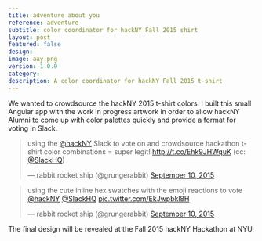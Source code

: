 ```yaml
---
title: adventure about you
reference: adventure
subtitle: color coordinator for hackNY Fall 2015 shirt
layout: post
featured: false
design: 
image: aay.png
version: 1.0.0
category: 
description: A color coordinator for hackNY Fall 2015 t-shirt
---
```


We wanted to crowdsource the hackNY 2015 t-shirt colors. I built this small Angular app with the work in progress artwork in order to allow hackNY Alumni to come up with color palettes quickly and provide a format for voting in Slack.

<blockquote class="twitter-tweet" lang="en"><p lang="en" dir="ltr">using the <a href="https://twitter.com/hackNY">@hackNY</a> Slack to vote on and crowdsource hackathon t-shirt color combinations = super legit! <a href="http://t.co/Ehk9JHWquK">http://t.co/Ehk9JHWquK</a> (cc: <a href="https://twitter.com/SlackHQ">@SlackHQ</a>)</p>&mdash; rabbit rocket ship (@grungerabbit) <a href="https://twitter.com/grungerabbit/status/641924211695579136">September 10, 2015</a></blockquote>
<script async src="//platform.twitter.com/widgets.js" charset="utf-8"></script>

<blockquote class="twitter-tweet" lang="en"><p lang="en" dir="ltr">using the cute inline hex swatches with the emoji reactions to vote <a href="https://twitter.com/hackNY">@hackNY</a> <a href="https://twitter.com/SlackHQ">@SlackHQ</a> <a href="http://t.co/EkJwpbkl8H">pic.twitter.com/EkJwpbkl8H</a></p>&mdash; rabbit rocket ship (@grungerabbit) <a href="https://twitter.com/grungerabbit/status/641924512536260612">September 10, 2015</a></blockquote>
<script async src="//platform.twitter.com/widgets.js" charset="utf-8"></script>

The final design will be revealed at the Fall 2015 hackNY Hackathon at NYU.
